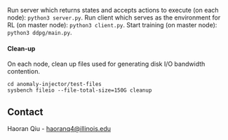Run server which returns states and accepts actions to execute (on each node): `python3 server.py`.
Run client which serves as the environment for RL (on master node): `python3 client.py`.
Start training (on master node): `python3 ddpg/main.py`.

#### Clean-up

On each node, clean up files used for generating disk I/O bandwidth contention.

```
cd anomaly-injector/test-files
sysbench fileio --file-total-size=150G cleanup
```

## Contact

Haoran Qiu - haoranq4@illinois.edu
